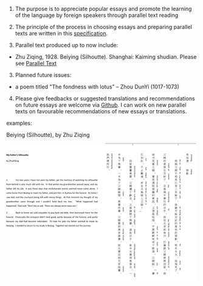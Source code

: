 1. The purpose is to appreciate popular essays and promote the learning of the language by foreign speakers through parallel text reading

2. The principle of the process in choosing essays and preparing parallel texts are written in this [specification](README.md). 

2. Parallel text produced up to now include:
  * Zhu Ziqing, 1928.  Beiying (Silhoutte).  Shanghai: Kaiming shudian.   Please see [Parallel Text](silhouetteByZhuZiqingV200401.pdf)
  
3. Planned future issues:
  * a poem titled "The fondness with lotus" – Zhou DunYi (1017-1073)  
  
4. Please give feedbacks or suggested translations and recommendations on future essays are welcome via [Github](chitakchan.github.io/parallel-text-chinese-essays).  I can work on new parallel texts on favourable recommendations of new essays or translations.


examples:

  Beiying (Silhoutte), by Zhu Ziqing

![Beiying (Silhoutte)](images/silhouetteByZhuZiqingV200401P1_500x400.png)  
